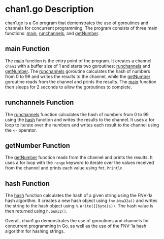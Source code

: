 # chan1.go Description

chan1.go is a Go program that demonstrates the use of goroutines and channels for concurrent programming. The program consists of three main functions: [main](cci:1://f:/GO/2/async/chan1/chan1.go:8:0-21:1), [runchannels](cci:1://f:/GO/2/async/chan1/chan1.go:23:0-31:1), and [getNumber](cci:1://f:/GO/2/async/chan1/chan1.go:33:0-38:1).

## main Function

The [main](cci:1://f:/GO/2/async/chan1/chan1.go:8:0-21:1) function is the entry point of the program. It creates a channel `chan1` with a buffer size of 1 and starts two goroutines: [runchannels](cci:1://f:/GO/2/async/chan1/chan1.go:23:0-31:1) and [getNumber](cci:1://f:/GO/2/async/chan1/chan1.go:33:0-38:1). The [runchannels](cci:1://f:/GO/2/async/chan1/chan1.go:23:0-31:1) goroutine calculates the hash of numbers from 0 to 99 and writes the results to the channel, while the [getNumber](cci:1://f:/GO/2/async/chan1/chan1.go:33:0-38:1) goroutine reads from the channel and prints the results. The [main](cci:1://f:/GO/2/async/chan1/chan1.go:8:0-21:1) function then sleeps for 2 seconds to allow the goroutines to complete.

## runchannels Function

The [runchannels](cci:1://f:/GO/2/async/chan1/chan1.go:23:0-31:1) function calculates the hash of numbers from 0 to 99 using the [hash](cci:1://f:/GO/2/async/chan1/chan1.go:40:0-44:1) function and writes the results to the channel. It uses a for loop to iterate over the numbers and writes each result to the channel using the `<-` operator.

## getNumber Function

The [getNumber](cci:1://f:/GO/2/async/chan1/chan1.go:33:0-38:1) function reads from the channel and prints the results. It uses a for loop with the `range` keyword to iterate over the values received from the channel and prints each value using `fmt.Println`.

## hash Function

The [hash](cci:1://f:/GO/2/async/chan1/chan1.go:40:0-44:1) function calculates the hash of a given string using the FNV-1a hash algorithm. It creates a new hash object using `fnv.New32a()` and writes the string to the hash object using `h.Write([]byte(s))`. The hash value is then returned using `h.Sum32()`.

Overall, chan1.go demonstrates the use of goroutines and channels for concurrent programming in Go, as well as the use of the FNV-1a hash algorithm for hashing strings.